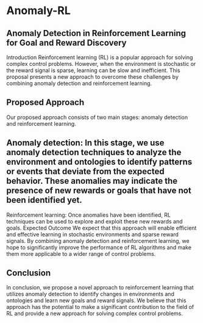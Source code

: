 # Anomaly-RL

## Anomaly Detection in Reinforcement Learning for Goal and Reward Discovery
Introduction
Reinforcement learning (RL) is a popular approach for solving complex control problems. However, when the environment is stochastic or the reward signal is sparse, learning can be slow and inefficient. This proposal presents a new approach to overcome these challenges by combining anomaly detection and reinforcement learning.

## Proposed Approach
Our proposed approach consists of two main stages: anomaly detection and reinforcement learning.

## Anomaly detection: In this stage, we use anomaly detection techniques to analyze the environment and ontologies to identify patterns or events that deviate from the expected behavior. These anomalies may indicate the presence of new rewards or goals that have not been identified yet.
Reinforcement learning: Once anomalies have been identified, RL techniques can be used to explore and exploit these new rewards and goals.
Expected Outcome
We expect that this approach will enable efficient and effective learning in stochastic environments and sparse reward signals. By combining anomaly detection and reinforcement learning, we hope to significantly improve the performance of RL algorithms and make them more applicable to a wider range of control problems.

## Conclusion
In conclusion, we propose a novel approach to reinforcement learning that utilizes anomaly detection to identify changes in environments and ontologies and learn new goals and reward signals. We believe that this approach has the potential to make a significant contribution to the field of RL and provide a new approach for solving complex control problems.
